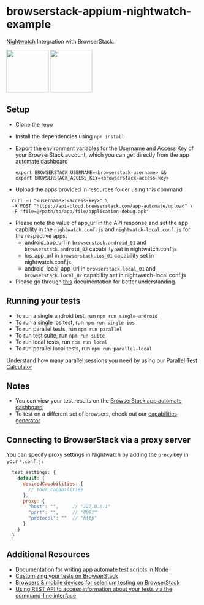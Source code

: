 # browserstack-appium-nightwatch-example

[Nightwatch](http://nightwatchjs.org/) Integration with BrowserStack.

<img src ="http://nightwatchjs.org/img/logo-nightwatch.png" height = "110"> <img src ="https://d13vhgz95ul9hy.cloudfront.net/blog/wp-content/uploads/2018/03/BrowserStack.png" height = "110">

## Setup

- Clone the repo
- Install the dependencies using `npm install`
- Export the environment variables for the Username and Access Key of your BrowserStack account, which you can get directly from the app automate dashboard

  ```
  export BROWSERSTACK_USERNAME=<browserstack-username> &&
  export BROWSERSTACK_ACCESS_KEY=<browserstack-access-key>
  ```

- Upload the apps provided in resources folder using this command 
```
  curl -u "<username>:<access-key>" \
  -X POST "https://api-cloud.browserstack.com/app-automate/upload" \
  -F "file=@/path/to/app/file/application-debug.apk"
  ```
- Please note the value of app_url in the API response and set the app capbility in the `nightwatch.conf.js` and `nightwatch-local.conf.js` for the respective apps.
  * android_app_url in `browserstack.android_01` and `browserstack.android_02` capability set in nightwatch.conf.js
  * ios_app_url in `browserstack.ios_01` capability set in nightwatch.conf.js
  * android_local_app_url in `browserstack.local_01` and `browserstack.local_02` capability set in nightwatch-local.conf.js
- Please go through [this](https://www.browserstack.com/docs/app-automate/appium/upload-app-from-filesystem) documentation for better understanding.

## Running your tests

- To run a single android test, run `npm run single-android`
- To run a single ios test, run `npm run single-ios`
- To run parallel tests, run `npm run parallel`
- To run test suite, run `npm run suite`
- To run local tests, run `npm run local`
- To run parallel local tests, run `npm run parallel-local`


Understand how many parallel sessions you need by using our [Parallel Test Calculator](https://www.browserstack.com/automate/parallel-calculator?ref=github)

## Notes

- You can view your test results on the [BrowserStack app automate dashboard](https://app-automate.browserstack.com/)
- To test on a different set of browsers, check out our [capabilities generator](https://www.browserstack.com/app-automate/capabilities)


## Connecting to BrowserStack via a proxy server

You can specify proxy settings in Nightwatch by adding the `proxy` key in your `*.conf.js`

```javascript
  test_settings: {
    default: {
      desiredCapabilities: {
        // Your capabilities
      },
      proxy: {
        "host": "",     // "127.0.0.1"
        "port": "",     // "8081"
        "protocol": ""  // "http"
      }
    }
  }
```

## Additional Resources

- [Documentation for writing app automate test scripts in Node](https://www.browserstack.com/docs/app-automate/appium/getting-started/nodejs)
- [Customizing your tests on BrowserStack](https://www.browserstack.com/app-automate/capabilities)
- [Browsers & mobile devices for selenium testing on BrowserStack](https://www.browserstack.com/list-of-browsers-and-platforms/app_automate)
- [Using REST API to access information about your tests via the command-line interface](https://www.browserstack.com/docs/app-automate/api-reference/introduction)

